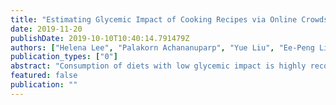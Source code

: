 ```yaml
---
title: "Estimating Glycemic Impact of Cooking Recipes via Online Crowdsourcing and Machine Learning"
date: 2019-11-20
publishDate: 2019-10-10T10:40:14.791479Z
authors: ["Helena Lee", "Palakorn Achananuparp", "Yue Liu", "Ee-Peng Lim", "Lav R. Varshney"]
publication_types: ["0"]
abstract: "Consumption of diets with low glycemic impact is highly recommended for diabetics and pre-diabetics as it helps maintain their blood glucose levels. However, laboratory analysis of dietary glycemic potency is time-consuming and expensive. In this paper, we explore a data-driven approach utilizing online crowdsourcing and machine learning to estimate the glycemic impact of cooking recipes. We show that a commonly used healthiness metric may not always be effective in determining recipes suitable for diabetics, thus emphasizing the importance of the glycemic-impact estimation task. Our best classification model, trained on nutritional and crowdsourced data obtained from Amazon Mechanical Turk (AMT), can accurately identify recipes which are unhealthful for diabetics."
featured: false
publication: ""
---
```


